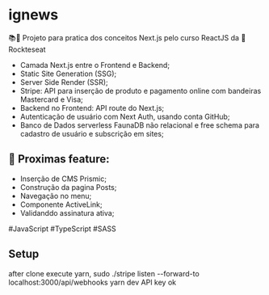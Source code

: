 # ignews

📚🚧 Projeto para pratica dos conceitos Next.js pelo curso ReactJS da 🚀 Rockteseat

- Camada Next.js entre o Frontend e Backend;
- Static Site Generation (SSG);
- Server Side Render (SSR);
- Stripe: API para inserção de produto e pagamento online com bandeiras Mastercard e Visa;
- Backend no Frontend: API route do Next.js;
- Autenticação de usuário com Next Auth, usando conta GitHub;
- Banco de Dados serverless FaunaDB não relacional e free schema para cadastro de usuário e subscrição em sites;

## 📝 Proximas feature:

- Inserção de CMS Prismic;
- Construção da pagina Posts;
- Navegação no menu;
- Componente ActiveLink;
- Validanddo assinatura ativa;


#JavaScript #TypeScript #SASS

## Setup
after clone execute yarn,
sudo ./stripe listen --forward-to localhost:3000/api/webhooks
yarn dev
API key ok
